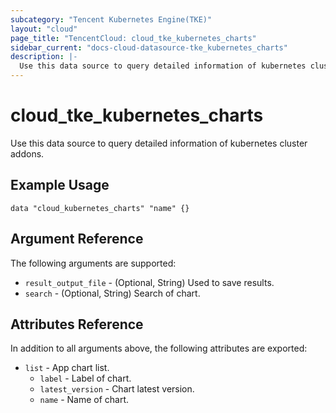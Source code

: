 ```yaml
---
subcategory: "Tencent Kubernetes Engine(TKE)"
layout: "cloud"
page_title: "TencentCloud: cloud_tke_kubernetes_charts"
sidebar_current: "docs-cloud-datasource-tke_kubernetes_charts"
description: |-
  Use this data source to query detailed information of kubernetes cluster addons.
---
```


# cloud_tke_kubernetes_charts

Use this data source to query detailed information of kubernetes cluster addons.

## Example Usage

```hcl
data "cloud_kubernetes_charts" "name" {}
```

## Argument Reference

The following arguments are supported:

* `result_output_file` - (Optional, String) Used to save results.
* `search` - (Optional, String) Search of chart.

## Attributes Reference

In addition to all arguments above, the following attributes are exported:

* `list` - App chart list.
  * `label` - Label of chart.
  * `latest_version` - Chart latest version.
  * `name` - Name of chart.



